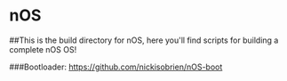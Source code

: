 # nOS

##This is the build directory for nOS, here you'll find scripts for building a complete nOS OS!

###Bootloader:
https://github.com/nickisobrien/nOS-boot
